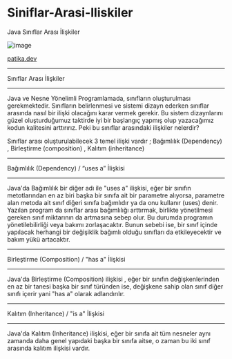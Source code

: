 # Siniflar-Arasi-Iliskiler
Java Sınıflar Arası İlişkiler

![image](https://github.com/aliylmztr/SQL-All_Projects/assets/123991935/cd85cd84-da7f-4768-a998-29e1530592ee)

<a href="https://www.patika.dev/tr">patika.dev </a>

----------------------------------------------

Sınıflar Arası İlişkiler

----------------------------------------------

Java ve Nesne Yönelimli Programlamada, sınıfların oluşturulması gerekmektedir. Sınıfların belirlenmesi ve sistemi dizayn ederken sınıflar arasında nasıl bir ilişki olacağını karar vermek gerekir. Bu sistem dizaynlarını güzel oluşturduğumuz taktirde iyi bir başlangıç yapmış olup yazacağımız kodun kalitesini arttırırız. Peki bu sınıflar arasındaki ilişkiler nelerdir?

Sınıflar arası oluşturulabilecek 3 temel ilişki vardır ; Bağımlılık (Dependency) , Birleştirme (composition) , Kalıtım (inheritance)

----------------------------------------------

Bağımlılık (Dependency) / “uses a” İlişkisi

----------------------------------------------

Java'da Bağımlılık bir diğer adı ile "uses a" ilişkisi, eğer bir sınıfın metotlarından en az biri başka bir sınıfa ait bir parametre alıyorsa, parametre alan metoda ait sınıf diğeri sınıfa bağımlıdır ya da onu kullanır (uses) denir. Yazılan program da sınıflar arası bağımlılığı arttırmak, birlikte yönetilmesi gereken sınıf miktarının da artmasına sebep olur. Bu durumda programın yönetilebilirliği veya bakımı zorlaşacaktır. Bunun sebebi ise, bir sınıf içinde yapılacak herhangi bir değişiklik bağımlı olduğu sınıfları da etkileyecektir ve bakım yükü artacaktır.

----------------------------------------------

Birleştirme (Composition) / "has a" İlişkisi

----------------------------------------------

Java'da Birleştirme (Composition) ilişkisi , eğer bir sınıfın değişkenlerinden en az bir tanesi başka bir sınıf türünden ise, değişkene sahip olan sınıf diğer sınıfı içerir yani "has a" olarak adlandırılır.

----------------------------------------------

Kalıtım (Inheritance) / "is a" İlişkisi

----------------------------------------------

Java'da Kalıtım (Inheritance) ilişkisi, eğer bir sınıfa ait tüm nesneler aynı zamanda daha genel yapıdaki başka bir sınıfa aitse, o zaman bu iki sınıf arasında kalıtım ilişkisi vardır.
